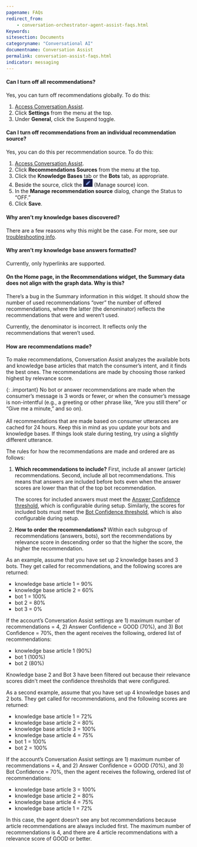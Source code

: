 ```yaml
---
pagename: FAQs
redirect_from:
    - conversation-orchestrator-agent-assist-faqs.html
Keywords:
sitesection: Documents
categoryname: "Conversational AI"
documentname: Conversation Assist
permalink: conversation-assist-faqs.html
indicator: messaging
---
```


#### Can I turn off all recommendations?
Yes, you can turn off recommendations globally. To do this:

1. [Access Conversation Assist](conversation-assist-overview.html#access-conversation-assist).
2. Click **Settings** from the menu at the top.
3. Under **General**, click the Suspend toggle.

#### Can I turn off recommendations from an individual recommendation source?
Yes, you can do this per recommendation source. To do this:

1. [Access Conversation Assist](conversation-assist-overview.html#access-conversation-assist).
2. Click **Recommendations Sources** from the menu at the top.
3. Click the **Knowledge Bases** tab or the **Bots** tab, as appropriate.
4. Beside the source, click the <img style="width:25px" alt="Pencil icon" src="img/agentassist/icon_managesource.png"> (Manage source) icon.
5. In the **Manage recommendation source** dialog, change the Status to “OFF.”
6. Click **Save**.

#### Why aren’t my knowledge bases discovered?

There are a few reasons why this might be the case. For more, see our [troubleshooting info](conversation-assist-troubleshooting.html#knowledge-bases).

#### Why aren’t my knowledge base answers formatted?

Currently, only hyperlinks are supported.

#### On the Home page, in the Recommendations widget, the Summary data does not align with the graph data. Why is this?

There’s a bug in the Summary information in this widget. It should show the number of used recommendations “over” the number of offered recommendations, where the latter (the denominator) reflects the recommendations that were and weren’t used.

Currently, the denominator is incorrect. It reflects only the recommendations that weren’t used.

#### How are recommendations made?

To make recommendations, Conversation Assist analyzes the available bots and knowledge base articles that match the consumer’s intent, and it finds the best ones. The recommendations are made by choosing those ranked highest by relevance score.

{: .important}
No bot or answer recommendations are made when the consumer’s message is 3 words or fewer, or when the consumer’s message is non-intentful (e.g., a greeting or other phrase like, “Are you still there” or “Give me a minute,” and so on).<br><br>All recommendations that are made based on consumer utterances are cached for 24 hours. Keep this in mind as you update your bots and knowledge bases. If things look stale during testing, try using a slightly different utterance.

The rules for how the recommendations are made and ordered are as follows:

1. **Which recommendations to include?** First, include all answer (article) recommendations. Second, include all bot recommendations. This means that answers are included before bots even when the answer scores are lower than that of the top bot recommendation.

    The scores for included answers must meet the [Answer Confidence threshold](conversation-assist-recommendation-sources-configuring-settings.html#answer-confidence), which is configurable during setup. Similarly, the scores for included bots must meet the [Bot Confidence threshold](conversation-assist-recommendation-sources-configuring-settings.html), which is also configurable during setup.

2. **How to order the recommendations?** Within each subgroup of recommendations (answers, bots), sort the recommendations by relevance score in descending order so that the higher the score, the higher the recommendation.

As an example, assume that you have set up 2 knowledge bases and 3 bots. They get called for recommendations, and the following scores are returned:

* knowledge base article 1 = 90%
* knowledge base article 2 = 60%
* bot 1 = 100%
* bot 2 = 80%
* bot 3 = 0%

If the account’s Conversation Assist settings are 1) maximum number of recommendations = 4, 2) Answer Confidence = GOOD (70%), and 3) Bot Confidence = 70%, then the agent receives the following, ordered list of recommendations:

* knowledge base article 1 (90%)
* bot 1 (100%)
* bot 2 (80%)

Knowledge base 2 and Bot 3 have been filtered out because their relevance scores didn't meet the confidence thresholds that were configured.

As a second example, assume that you have set up 4 knowledge bases and 2 bots. They get called for recommendations, and the following scores are returned:

* knowledge base article 1 = 72%
* knowledge base article 2 = 80%
* knowledge base article 3 = 100%
* knowledge base article 4 = 75%
* bot 1 = 100%
* bot 2 = 100%

If the account’s Conversation Assist settings are 1) maximum number of recommendations = 4, and 2) Answer Confidence = GOOD (70%), and 3) Bot Confidence = 70%, then the agent receives the following, ordered list of recommendations:

* knowledge base article 3 = 100%
* knowledge base article 2 = 80%
* knowledge base article 4 = 75%
* knowledge base article 1 = 72%

In this case, the agent doesn’t see any bot recommendations because article recommendations are always included first. The maximum number of recommendations is 4, and there are 4 article recommendations with a relevance score of GOOD or better.
